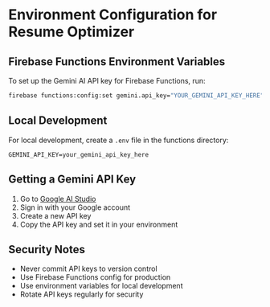 # Environment Configuration for Resume Optimizer

## Firebase Functions Environment Variables

To set up the Gemini AI API key for Firebase Functions, run:

```bash
firebase functions:config:set gemini.api_key="YOUR_GEMINI_API_KEY_HERE"
```

## Local Development

For local development, create a `.env` file in the functions directory:

```
GEMINI_API_KEY=your_gemini_api_key_here
```

## Getting a Gemini API Key

1. Go to [Google AI Studio](https://makersuite.google.com/app/apikey)
2. Sign in with your Google account
3. Create a new API key
4. Copy the API key and set it in your environment

## Security Notes

- Never commit API keys to version control
- Use Firebase Functions config for production
- Use environment variables for local development
- Rotate API keys regularly for security

